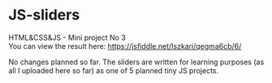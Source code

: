 # JS-sliders
HTML&amp;CSS&amp;JS - Mini project No 3 <br>
You can view the result here: https://jsfiddle.net/Iszkari/qegma6cb/6/

No changes planned so far.
The sliders are written for learning purposes (as all I uploaded here so far) as one of 5 planned tiny JS projects.
